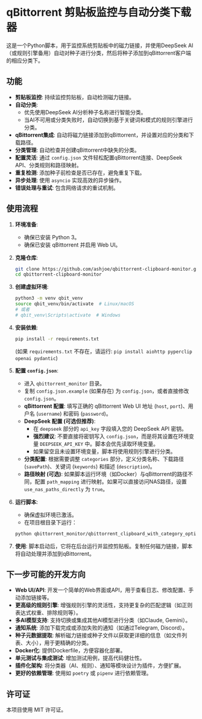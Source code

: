# qBittorrent 剪贴板监控与自动分类下载器

这是一个Python脚本，用于监控系统剪贴板中的磁力链接，并使用DeepSeek AI（或规则引擎备用）自动对种子进行分类，然后将种子添加到qBittorrent客户端的相应分类下。

## 功能

*   **剪贴板监控**: 持续监控剪贴板，自动检测磁力链接。
*   **自动分类**: 
    *   优先使用DeepSeek AI分析种子名称进行智能分类。
    *   当AI不可用或分类失败时，自动切换到基于关键词和模式的规则引擎进行分类。
*   **qBittorrent集成**: 自动将磁力链接添加到qBittorrent，并设置对应的分类和下载路径。
*   **分类管理**: 自动检查并创建qBittorrent中缺失的分类。
*   **配置灵活**: 通过 `config.json` 文件轻松配置qBittorrent连接、DeepSeek API、分类规则和路径映射。
*   **重复检测**: 添加种子前检查是否已存在，避免重复下载。
*   **异步处理**: 使用 `asyncio` 实现高效的异步操作。
*   **错误处理与重试**: 包含网络请求的重试机制。

## 使用流程

1.  **环境准备**:
    *   确保已安装 Python 3。
    *   确保已安装 qBittorrent 并启用 Web UI。

2.  **克隆仓库**:
    ```bash
    git clone https://github.com/ashjoe/qbittorrent-clipboard-monitor.git
    cd qbittorrent-clipboard-monitor
    ```

3.  **创建虚拟环境**:
    ```bash
    python3 -m venv qbit_venv
    source qbit_venv/bin/activate  # Linux/macOS
    # 或者
    # qbit_venv\Scripts\activate  # Windows
    ```

4.  **安装依赖**: 
    ```bash
    pip install -r requirements.txt
    ```
    (如果 `requirements.txt` 不存在，请运行: `pip install aiohttp pyperclip openai pydantic`)

5.  **配置 `config.json`**:
    *   进入 `qbittorrent_monitor` 目录。
    *   复制 `config.json.example` (如果存在) 为 `config.json`，或者直接修改 `config.json`。
    *   **qBittorrent 配置**: 填写正确的 qBittorrent Web UI 地址 (`host`, `port`)、用户名 (`username`) 和密码 (`password`)。
    *   **DeepSeek 配置 (可选但推荐)**:
        *   在 `deepseek` 部分的 `api_key` 字段填入您的 DeepSeek API 密钥。
        *   **强烈建议**: 不要直接将密钥写入 `config.json`，而是将其设置在环境变量 `DEEPSEEK_API_KEY` 中。脚本会优先读取环境变量。
        *   如果留空且未设置环境变量，脚本将使用规则引擎进行分类。
    *   **分类配置**: 根据需要调整 `categories` 部分，定义分类名称、下载路径 (`savePath`)、关键词 (`keywords`) 和描述 (`description`)。
    *   **路径映射 (可选)**: 如果脚本运行环境（如Docker）与qBittorrent的路径不同，配置 `path_mapping` 进行映射。如果可以直接访问NAS路径，设置 `use_nas_paths_directly` 为 `true`。

6.  **运行脚本**:
    *   确保虚拟环境已激活。
    *   在项目根目录下运行：
    ```bash
    python qbittorrent_monitor/qbittorrent_clipboard_with_category_optimized_v0.1.py
    ```

7.  **使用**: 脚本启动后，它将在后台运行并监控剪贴板。复制任何磁力链接，脚本将自动处理并添加到qBittorrent。

## 下一步可能的开发方向

*   **Web UI/API**: 开发一个简单的Web界面或API，用于查看日志、修改配置、手动添加链接等。
*   **更高级的规则引擎**: 增强规则引擎的灵活性，支持更复杂的匹配逻辑（如正则表达式权重、排除规则等）。
*   **多AI模型支持**: 支持切换或集成其他AI模型进行分类（如Claude, Gemini）。
*   **通知系统**: 添加下载完成或添加失败的通知（如通过Telegram, Discord）。
*   **种子元数据提取**: 解析磁力链接或种子文件以获取更详细的信息（如文件列表、大小），用于更精确的分类。
*   **Docker化**: 提供Dockerfile，方便容器化部署。
*   **单元测试与集成测试**: 增加测试用例，提高代码健壮性。
*   **插件化架构**: 将分类器（AI、规则）、通知等模块设计为插件，方便扩展。
*   **更好的依赖管理**: 使用如 `poetry` 或 `pipenv` 进行依赖管理。

## 许可证

本项目使用 MIT 许可证。 